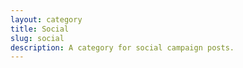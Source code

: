 ```yaml
---
layout: category
title: Social
slug: social
description: A category for social campaign posts.
---
```

